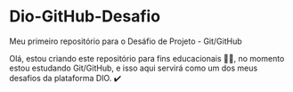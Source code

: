 # Dio-GitHub-Desafio
Meu primeiro repositório para o Desáfio de Projeto - Git/GitHub

Olá, estou criando este repositório para fins educacionais :man_student:, no momento estou estudando Git/GitHub, e isso aqui servirá como um dos meus desafios da plataforma DIO. :heavy_check_mark:
